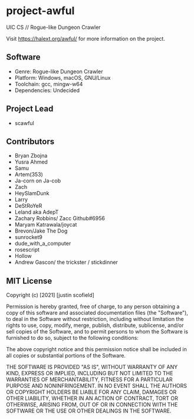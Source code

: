 # project-awful
UIC CS // Rogue-like Dungeon Crawler

Visit <https://halext.org/awful/> for more information on the project.

Software
--------
- Genre: Rogue-like Dungeon Crawler
- Platform: Windows, macOS, GNU/Linux
- Toolchain: gcc, mingw-w64
- Dependencies: Undecided

Project Lead
------------
- scawful

Contributors
------------

- Bryan Zbojna
- Yusra Ahmed
- Samu
- Artem(353)
- Ja-corn on Ja-cob
- Zach
- HeySlamDunk
- Larry
- DeStRoYeR
- Leland aka AdepT
- Zachary Robbins/ Zacc Github#6956
- Maryam Katrawala/joycat
- Brevon/Jake The Dog
- sunrocket9
- dude_with_a_computer
- rosescript
- Hollow
- Andrew Gascon/ the trickster / stickdinner

MIT License
-------

Copyright (c) [2021] [justin scofield]

Permission is hereby granted, free of charge, to any person obtaining a copy
of this software and associated documentation files (the "Software"), to deal
in the Software without restriction, including without limitation the rights
to use, copy, modify, merge, publish, distribute, sublicense, and/or sell
copies of the Software, and to permit persons to whom the Software is
furnished to do so, subject to the following conditions:

The above copyright notice and this permission notice shall be included in all
copies or substantial portions of the Software.

THE SOFTWARE IS PROVIDED "AS IS", WITHOUT WARRANTY OF ANY KIND, EXPRESS OR
IMPLIED, INCLUDING BUT NOT LIMITED TO THE WARRANTIES OF MERCHANTABILITY,
FITNESS FOR A PARTICULAR PURPOSE AND NONINFRINGEMENT. IN NO EVENT SHALL THE
AUTHORS OR COPYRIGHT HOLDERS BE LIABLE FOR ANY CLAIM, DAMAGES OR OTHER
LIABILITY, WHETHER IN AN ACTION OF CONTRACT, TORT OR OTHERWISE, ARISING FROM,
OUT OF OR IN CONNECTION WITH THE SOFTWARE OR THE USE OR OTHER DEALINGS IN THE
SOFTWARE.
